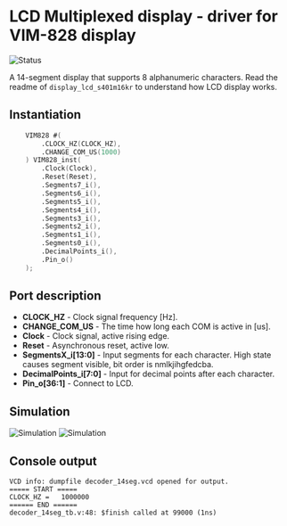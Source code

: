 # LCD Multiplexed display - driver for VIM-828 display

![Status](https://img.shields.io/badge/STATUS-READY-green.svg)

A 14-segment display that supports 8 alphanumeric characters. Read the readme of `display_lcd_s401m16kr` to understand how LCD display works.


## Instantiation

```verilog
	VIM828 #(
		.CLOCK_HZ(CLOCK_HZ),
		.CHANGE_COM_US(1000)
	) VIM828_inst(
		.Clock(Clock),
		.Reset(Reset),
		.Segments7_i(),
		.Segments6_i(),
		.Segments5_i(),
		.Segments4_i(),
		.Segments3_i(),
		.Segments2_i(),
		.Segments1_i(),
		.Segments0_i(),
		.DecimalPoints_i(),
		.Pin_o()
	);
```

## Port description

+ **CLOCK_HZ** - Clock signal frequency [Hz].
+ **CHANGE_COM_US** - The time how long each COM is active in [us].
+ **Clock** - Clock signal, active rising edge.
+ **Reset** - Asynchronous reset, active low.
+ **SegmentsX_i[13:0]** - Input segments for each character. High state causes segment visible, bit order is nmlkjihgfedcba.
+ **DecimalPoints_i[7:0]** - Input for decimal points after each character.
+ **Pin_o[36:1]** - Connect to LCD.
  
## Simulation

![Simulation](simulation1.png "Simulation")
![Simulation](simulation2.png "Simulation")

## Console output

	VCD info: dumpfile decoder_14seg.vcd opened for output.
	===== START =====
	CLOCK_HZ =   1000000
	====== END ======
	decoder_14seg_tb.v:48: $finish called at 99000 (1ns)


